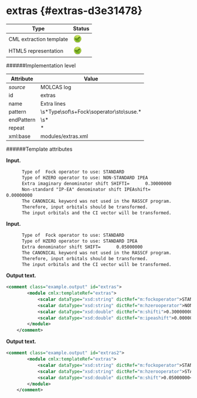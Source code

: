 # extras {#extras-d3e31478}


| Type                                                                                                                                                                                                  | Status                                                                                                                                                                                                |
|----|----|
| CML extraction template                                                                                                                                                                               | ![](/imgs/Total.png)                                                                                                                                                                                  |
| HTML5 representation                                                                                                                                                                                  | ![](/imgs/Total.png)                                                                                                                                                                                  |

######Implementation level

| Attribute                                                                                                                                                                                             | Value                                                                                                                                                                                                 |
|----|----|
| *source*                                                                                                                                                                                              | MOLCAS log                                                                                                                                                                                            |
| id                                                                                                                                                                                                    | extras                                                                                                                                                                                                |
| name                                                                                                                                                                                                  | Extra lines                                                                                                                                                                                           |
| pattern                                                                                                                                                                                               | \\s\*Type\\sof\\s+Fock\\soperator\\sto\\suse.\*                                                                                                                                                       |
| endPattern                                                                                                                                                                                            | \\s\*                                                                                                                                                                                                 |
| repeat                                                                                                                                                                                                | \*                                                                                                                                                                                                    |
| xml:base                                                                                                                                                                                              | modules/extras.xml                                                                                                                                                                                    |

######Template attributes

**Input.**

          Type of  Fock operator to use: STANDARD
          Type of HZERO operator to use: NON-STANDARD IPEA
          Extra imaginary denominator shift SHIFTI=      0.30000000
          Non-standard "IP-EA" denominator shift IPEAshift=      0.00000000
          The CANONICAL keyword was not used in the RASSCF program.
          Therefore, input orbitals should be transformed.
          The input orbitals and the CI vector will be transformed.

**Input.**

     
          Type of  Fock operator to use: STANDARD
          Type of HZERO operator to use: STANDARD IPEA
          Extra denominator shift SHIFT=      0.05000000
          The CANONICAL keyword was not used in the RASSCF program.
          Therefore, input orbitals should be transformed.
          The input orbitals and the CI vector will be transformed.

**Output text.**

```xml
<comment class="example.output" id="extras">
        <module cmlx:templateRef="extras">
            <scalar dataType="xsd:string" dictRef="m:fockoperator">STANDARD</scalar>
            <scalar dataType="xsd:string" dictRef="m:hzerooperator">NON-STANDARD IPEA</scalar>
            <scalar dataType="xsd:double" dictRef="m:shifti">0.30000000</scalar>
            <scalar dataType="xsd:double" dictRef="m:ipeashift">0.00000000</scalar>
        </module>        
    </comment>
```

**Output text.**

```xml
<comment class="example.output" id="extras2">
        <module cmlx:templateRef="extras">
            <scalar dataType="xsd:string" dictRef="m:fockoperator">STANDARD</scalar>
            <scalar dataType="xsd:string" dictRef="m:hzerooperator">STANDARD IPEA</scalar>
            <scalar dataType="xsd:double" dictRef="m:shift">0.05000000</scalar>
        </module>
    </comment>
```
